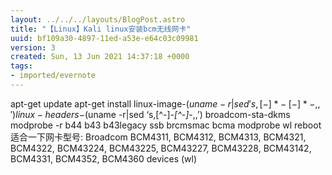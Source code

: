 ```yaml
---
layout: ../../../layouts/BlogPost.astro
title: "【Linux】Kali linux安装bcm无线网卡"
uuid: bf109a30-4897-11ed-a53e-e64c03c09981
version: 3
created: Sun, 13 Jun 2021 14:37:18 +0000
tags:
- imported/evernote
---
```


apt-get update apt-get install linux-image-(*uname* − *r*|*sed*′*s*, \[−\] \* − \[−\] \* −,, ′)*linux* − *headers*−(uname -r|sed ‘s,\[^-\]*-\[^-\]*-,,’) broadcom-sta-dkms\
modprobe -r b44 b43 b43legacy ssb brcmsmac bcma modprobe wl reboot\
适合一下网卡型号: Broadcom BCM4311, BCM4312, BCM4313, BCM4321, BCM4322, BCM43224, BCM43225, BCM43227, BCM43228, BCM43142, BCM4331, BCM4352, BCM4360 devices (wl)